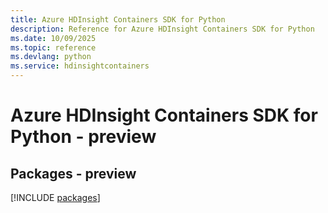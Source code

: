 ```yaml
---
title: Azure HDInsight Containers SDK for Python
description: Reference for Azure HDInsight Containers SDK for Python
ms.date: 10/09/2025
ms.topic: reference
ms.devlang: python
ms.service: hdinsightcontainers
---
```

# Azure HDInsight Containers SDK for Python - preview
## Packages - preview
[!INCLUDE [packages](hdinsight-containers-index.md)]
